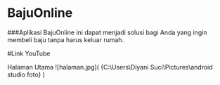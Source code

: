 # BajuOnline

###Aplikasi BajuOnline ini dapat menjadi solusi bagi Anda yang ingin membeli baju tanpa harus keluar rumah. 


#Link YouTube


Halaman Utama
![halaman.jpg]( {C:\Users\Diyani Suci\Pictures\android studio foto} )




